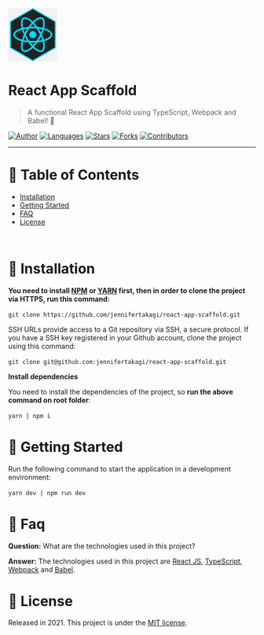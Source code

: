 <p align="left">
   <img src="docs/logo.png" width="100"/>
</p>


# React App Scaffold

> A functional React App Scaffold using TypeScript, Webpack and Babel! 🥸


[![Author](https://img.shields.io/badge/author-jennifertakagi-ff9000?style=flat-square)](https://github.com/jennifertakagi)
[![Languages](https://img.shields.io/github/languages/count/jennifertakagi/react-app-scaffold?color=%23ff9000&style=flat-square)](#)
[![Stars](https://img.shields.io/github/stars/jennifertakagi/react-app-scaffold?color=ff9000&style=flat-square)](https://github.com/jennifertakagi/react-app-scaffold/stargazers)
[![Forks](https://img.shields.io/github/forks/jennifertakagi/react-app-scaffold?color=%23ff9000&style=flat-square)](https://github.com/jennifertakagi/react-app-scaffold/network/members)
[![Contributors](https://img.shields.io/github/contributors/jennifertakagi/react-app-scaffold?color=ff9000&style=flat-square)](https://github.com/jennifertakagi/react-app-scaffold/graphs/contributors)

---

# :pushpin: Table of Contents

* [Installation](#construction_worker-installation)
* [Getting Started](#runner-getting-started)
* [FAQ](#postbox-faq)
* [License](#closed_book-license)

<br />


# :construction_worker: Installation

**You need to install [NPM](https://www.npmjs.com/) or [YARN](https://yarnpkg.com/) first, then in order to clone the project via HTTPS, run this command:**

```git clone https://github.com/jennifertakagi/react-app-scaffold.git```

SSH URLs provide access to a Git repository via SSH, a secure protocol. If you have a SSH key registered in your Github account, clone the project using this command:

```git clone git@github.com:jennifertakagi/react-app-scaffold.git```

**Install dependencies**

You need to install the dependencies of the project, so **run the above command on root folder**:

```yarn | npm i```

# :runner: Getting Started

Run the following command to start the application in a development environment:

```yarn dev | npm run dev```


# :postbox: Faq

**Question:** What are the technologies used in this project?

**Answer:** The technologies used in this project are [React JS](https://pt-br.reactjs.org/), [TypeScript](https://www.typescriptlang.org/), [Webpack](https://webpack.js.org/) and [Babel](https://babeljs.io/).


# :closed_book: License

Released in 2021.
This project is under the [MIT license](https://github.com/jennifertakagi/react-app-scaffold/master/LICENSE).
